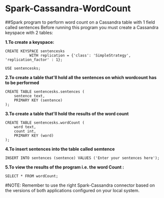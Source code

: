 # Spark-Cassandra-WordCount
##Spark program to perform  word count on a Cassandra table with 1 field called sentences
Before running this program you must create a Cassandra keyspace with 2 tables:

**1.To create a keyspace:**
```
CREATE KEYSPACE sentencesks
           WITH replication = {'class': 'SimpleStrategy', 'replication_factor' : 1};

USE sentencesks;
```
**2.To create a table that'll hold all the sentences on which wordcount has to be performed**
```
CREATE TABLE sentencesks.sentences (
    sentence text,
    PRIMARY KEY (sentence)
);
```
**3.To create a table that'll hold the results of the word count**
```
CREATE TABLE sentencesks.wordCount (
    word text,
    count int,
    PRIMARY KEY (word)
);
```
**4.To insert sentences into the table called semtence**

```
INSERT INTO sentences (sentence) VALUES ('Enter your sentences here');
```
**5.To view the results of the program i.e. the word Count :**
```
SELECT * FROM wordCount;
```
#NOTE:
Remember to use the right Spark-Cassandra connector based on the versions of both applications configured on your local system.
